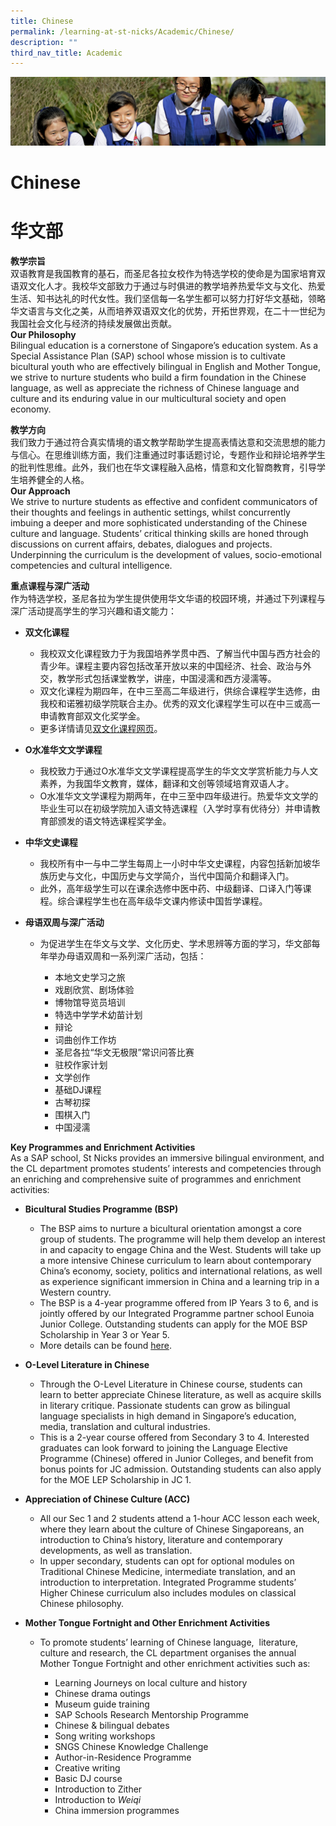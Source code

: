 ```yaml
---
title: Chinese
permalink: /learning-at-st-nicks/Academic/Chinese/
description: ""
third_nav_title: Academic
---
```

![](/images/Learning-@-St-Nicks_v2.jpg)

Chinese
=======
华文部
=======


<b>教学宗旨</b>  
双语教育是我国教育的基石，而圣尼各拉女校作为特选学校的使命是为国家培育双语双文化人才。我校华文部致力于通过与时俱进的教学培养热爱华文与文化、热爱生活、知书达礼的时代女性。我们坚信每一名学生都可以努力打好华文基础，领略华文语言与文化之美，从而培养双语双文化的优势，开拓世界观，在二十一世纪为我国社会文化与经济的持续发展做出贡献。  
<b>Our Philosophy</b>  
Bilingual education is a cornerstone of Singapore’s education system. As a Special Assistance Plan (SAP) school whose mission is to cultivate bicultural youth who are effectively bilingual in English and Mother Tongue, we strive to nurture students who build a firm foundation in the Chinese language, as well as appreciate the richness of Chinese language and culture and its enduring value in our multicultural society and open economy.


<b>教学方向</b>  
我们致力于通过符合真实情境的语文教学帮助学生提高表情达意和交流思想的能力与信心。在思维训练方面，我们注重通过时事话题讨论，专题作业和辩论培养学生的批判性思维。此外，我们也在华文课程融入品格，情意和文化智商教育，引导学生培养健全的人格。  
<b>Our Approach</b>  
We strive to nurture students as effective and confident communicators of their thoughts and feelings in authentic settings, whilst concurrently imbuing a deeper and more sophisticated understanding of the Chinese culture and language. Students’ critical thinking skills are honed through discussions on current affairs, debates, dialogues and projects. Underpinning the curriculum is the development of values, socio-emotional competencies and cultural intelligence.


<b>重点课程与深广活动</b>  
作为特选学校，圣尼各拉为学生提供使用华文华语的校园环境，并通过下列课程与深广活动提高学生的学习兴趣和语文能力：  

*   <b>双文化课程</b>

    *   我校双文化课程致力于为我国培养学贯中西、了解当代中国与西方社会的青少年。课程主要内容包括改革开放以来的中国经济、社会、政治与外交，教学形式包括课堂教学，讲座，中国浸濡和西方浸濡等。
    *   双文化课程为期四年，在中三至高二年级进行，供综合课程学生选修，由我校和诺雅初级学院联合主办。优秀的双文化课程学生可以在中三或高一申请教育部双文化奖学金。
    *   更多详情请见[双文化课程网页](https://chijstnicholasgirls.moe.edu.sg/secondary/learning-at-st-nicks/key-programmes/bicultural-studies-programme)。

*   <b>O水准华文文学课程</b>

    *   我校致力于通过O水准华文文学课程提高学生的华文文学赏析能力与人文素养，为我国华文教育，媒体，翻译和文创等领域培育双语人才。
    *   O水准华文文学课程为期两年，在中三至中四年级进行。热爱华文文学的毕业生可以在初级学院加入语文特选课程（入学时享有优待分）并申请教育部颁发的语文特选课程奖学金。

*   <b>中华文史课程</b>

    *   我校所有中一与中二学生每周上一小时中华文史课程，内容包括新加坡华族历史与文化，中国历史与文学简介，当代中国简介和翻译入门。
    *   此外，高年级学生可以在课余选修中医中药、中级翻译、口译入门等课程。综合课程学生也在高年级华文课内修读中国哲学课程。

*   <b>母语双周与深广活动</b>

    *   为促进学生在华文与文学、文化历史、学术思辨等方面的学习，华文部每年举办母语双周和一系列深广活动，包括：

        *   本地文史学习之旅
        *   戏剧欣赏、剧场体验
        *   博物馆导览员培训
        *   特选中学学术幼苗计划
        *   辩论
        *   词曲创作工作坊
        *   圣尼各拉“华文无极限”常识问答比赛
        *   驻校作家计划
        *   文学创作
        *   基础DJ课程
        *   古琴初探
        *   围棋入门
        *   中国浸濡


<b>Key Programmes and Enrichment Activities</b>  
As a SAP school, St Nicks provides an immersive bilingual environment, and the CL department promotes students’ interests and competencies through an enriching and comprehensive suite of programmes and enrichment activities:

*   <b>Bicultural Studies Programme (BSP)</b>     

    *   The BSP aims to nurture a bicultural orientation amongst a core group of students. The programme will help them develop an interest in and capacity to engage China and the West. Students will take up a more intensive Chinese curriculum to learn about contemporary China’s economy, society, politics and international relations, as well as experience significant immersion in China and a learning trip in a Western country. 
    *   The BSP is a 4-year programme offered from IP Years 3 to 6, and is jointly offered by our Integrated Programme partner school Eunoia Junior College. Outstanding students can apply for the MOE BSP Scholarship in Year 3 or Year 5. 
    *   More details can be found [here](https://chijstnicholasgirls.moe.edu.sg/secondary/learning-at-st-nicks/key-programmes/bicultural-studies-programme). 

*   <b>O-Level Literature in Chinese</b>
    *   Through the O-Level Literature in Chinese course, students can learn to better appreciate Chinese literature, as well as acquire skills in literary critique. Passionate students can grow as bilingual language specialists in high demand in Singapore’s education, media, translation and cultural industries.
    *   This is a 2-year course offered from Secondary 3 to 4. Interested graduates can look forward to joining the Language Elective Programme (Chinese) offered in Junior Colleges, and benefit from bonus points for JC admission. Outstanding students can also apply for the MOE LEP Scholarship in JC 1.

*   <b>Appreciation of Chinese Culture (ACC)</b>

    *   All our Sec 1 and 2 students attend a 1-hour ACC lesson each week, where they learn about the culture of Chinese Singaporeans, an introduction to China’s history, literature and contemporary developments, as well as translation. 
    *   In upper secondary, students can opt for optional modules on Traditional Chinese Medicine, intermediate translation, and an introduction to interpretation. Integrated Programme students’ Higher Chinese curriculum also includes modules on classical Chinese philosophy.

*   <b>Mother Tongue Fortnight and Other Enrichment Activities</b>

    *   To promote students’ learning of Chinese language,  literature, culture and research, the CL department organises the annual Mother Tongue Fortnight and other enrichment activities such as: 

        *   Learning Journeys on local culture and history
        *   Chinese drama outings
        *   Museum guide training
        *   SAP Schools Research Mentorship Programme
        *   Chinese & bilingual debates
        *   Song writing workshops
        *   SNGS Chinese Knowledge Challenge
        *   Author-in-Residence Programme
        *   Creative writing
        *   Basic DJ course
        *   Introduction to Zither
        *   Introduction to <i>Weiqi</i>
        *   China immersion programmes